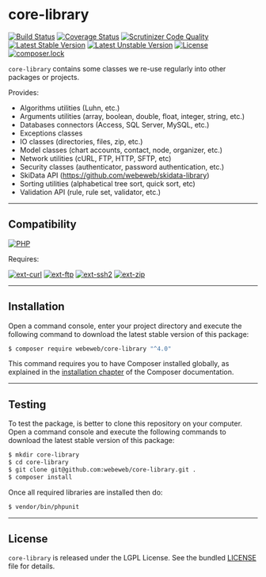 core-library
============

[![Build Status](https://travis-ci.org/webeweb/core-library.svg?branch=master)](https://travis-ci.org/webeweb/core-library)
[![Coverage Status](https://coveralls.io/repos/github/webeweb/core-library/badge.svg?branch=master)](https://coveralls.io/github/webeweb/core-library?branch=master)
[![Scrutinizer Code Quality](https://scrutinizer-ci.com/g/webeweb/core-library/badges/quality-score.png?b=master)](https://scrutinizer-ci.com/g/webeweb/core-library/?branch=master)
[![Latest Stable Version](https://poser.pugx.org/webeweb/core-library/v/stable)](https://packagist.org/packages/webeweb/core-library)
[![Latest Unstable Version](https://poser.pugx.org/webeweb/core-library/v/unstable)](https://packagist.org/packages/webeweb/core-library)
[![License](https://poser.pugx.org/webeweb/core-library/license)](https://packagist.org/packages/webeweb/core-library)
[![composer.lock](https://poser.pugx.org/webeweb/core-library/composerlock)](https://packagist.org/packages/webeweb/core-library)

`core-library` contains some classes we re-use regularly into other packages or
projects.

Provides:

- Algorithms utilities (Luhn, etc.)
- Arguments utilities (array, boolean, double, float, integer, string, etc.)
- Databases connectors (Access, SQL Server, MySQL, etc.)
- Exceptions classes
- IO classes (directories, files, zip, etc.)
- Model classes (chart accounts, contact, node, organizer, etc.)
- Network utilities (cURL, FTP, HTTP, SFTP, etc)
- Security classes (authenticator, password authentication, etc.)
- SkiData API (https://github.com/webeweb/skidata-library)
- Sorting utilities (alphabetical tree sort, quick sort, etc)
- Validation API (rule, rule set, validator, etc.)

---

## Compatibility

[![PHP](https://img.shields.io/badge/PHP-%5E5.6%7C%5E7.0-blue.svg)](http://php.net)

Requires:

[![ext-curl](https://img.shields.io/badge/PHP-ext--curl-blue.svg)](http://php.net/manual/en/book.curl.php)
[![ext-ftp](https://img.shields.io/badge/PHP-ext--ftp-blue.svg)](http://php.net/manual/en/book.ftp.php)
[![ext-ssh2](https://img.shields.io/badge/PHP-ext--ssh2-blue.svg)](http://php.net/manual/en/book.ssh2.php)
[![ext-zip](https://img.shields.io/badge/PHP-ext--zip-blue.svg)](http://php.net/manual/en/book.zip.php)

---

## Installation

Open a command console, enter your project directory and execute the following
command to download the latest stable version of this package:

```bash
$ composer require webeweb/core-library "^4.0"
```

This command requires you to have Composer installed globally, as explained in
the [installation chapter](https://getcomposer.org/doc/00-intro.md) of the
Composer documentation.

---

## Testing

To test the package, is better to clone this repository on your computer.
Open a command console and execute the following commands to download the latest
stable version of this package:

```bash
$ mkdir core-library
$ cd core-library
$ git clone git@github.com:webeweb/core-library.git .
$ composer install
```

Once all required libraries are installed then do:

```bash
$ vendor/bin/phpunit
```

---

## License

`core-library` is released under the LGPL License. See the bundled [LICENSE](LICENSE)
file for details.
